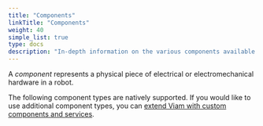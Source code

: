 ```yaml
---
title: "Components"
linkTitle: "Components"
weight: 40
simple_list: true
type: docs
description: "In-depth information on the various components available within the Viam system."
---
```


A *component* represents a physical piece of electrical or electromechanical hardware in a robot.

The following component types are natively supported.
If you would like to use additional component types, you can [extend Viam with custom components and services](/program/extend/).

